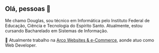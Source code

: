 ## Olá, pessoas 👋

Me chamo Douglas, sou técnico em Informática pelo Instituto Federal de Educação, Ciência e Tecnologia do Espírito Santo. Atualmente, estou cursando Bacharelado em Sistemas de Informação.

🔭 Atualmente trabalho na [Arco Websites & e-Commerce](https://arcoinformatica.com.br), aonde atuo como Web Developer.

<!--
**douglasgusson/douglasgusson** is a ✨ _special_ ✨ repository because its `README.md` (this file) appears on your GitHub profile.

Here are some ideas to get you started:

- 🔭 I’m currently working on ...
- 🌱 I’m currently learning ...
- 👯 I’m looking to collaborate on ...
- 🤔 I’m looking for help with ...
- 💬 Ask me about ...
- 📫 How to reach me: ...
- 😄 Pronouns: ...
- ⚡ Fun fact: ...
-->
